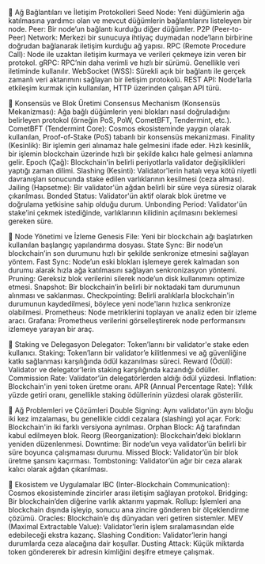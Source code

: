 📌 Ağ Bağlantıları ve İletişim Protokolleri
Seed Node: Yeni düğümlerin ağa katılmasına yardımcı olan ve mevcut düğümlerin bağlantılarını listeleyen bir node.
Peer: Bir node’un bağlantı kurduğu diğer düğümler.
P2P (Peer-to-Peer) Network: Merkezi bir sunucuya ihtiyaç duymadan node’ların birbirine doğrudan bağlanarak iletişim kurduğu ağ yapısı.
RPC (Remote Procedure Call): Node ile uzaktan iletişim kurmaya ve verileri çekmeye izin veren bir protokol.
gRPC: RPC’nin daha verimli ve hızlı bir sürümü. Genellikle veri iletiminde kullanılır.
WebSocket (WSS): Sürekli açık bir bağlantı ile gerçek zamanlı veri aktarımını sağlayan bir iletişim protokolü.
REST API: Node’larla etkileşim kurmak için kullanılan, HTTP üzerinden çalışan API türü.

📌 Konsensüs ve Blok Üretimi
Consensus Mechanism (Konsensüs Mekanizması): Ağa bağlı düğümlerin yeni blokları nasıl doğruladığını belirleyen protokol (örneğin PoS, PoW, CometBFT, Tendermint, etc.).
CometBFT (Tendermint Core): Cosmos ekosisteminde yaygın olarak kullanılan, Proof-of-Stake (PoS) tabanlı bir konsensüs mekanizması.
Finality (Kesinlik): Bir işlemin geri alınamaz hale gelmesini ifade eder. Hızlı kesinlik, bir işlemin blockchain üzerinde hızlı bir şekilde kalıcı hale gelmesi anlamına gelir.
Epoch (Çağ): Blockchain'in belirli periyotlarla validator değişiklikleri yaptığı zaman dilimi.
Slashing (Kesinti): Validator'lerin hatalı veya kötü niyetli davranışları sonucunda stake edilen varlıklarının kesilmesi (ceza alması).
Jailing (Hapsetme): Bir validator'ün ağdan belirli bir süre veya süresiz olarak çıkarılması.
Bonded Status: Validator'ün aktif olarak blok üretme ve doğrulama yetkisine sahip olduğu durum.
Unbonding Period: Validator'ün stake’ini çekmek istediğinde, varlıklarının kilidinin açılmasını beklemesi gereken süre.

📌 Node Yönetimi ve İzleme
Genesis File: Yeni bir blockchain ağı başlatırken kullanılan başlangıç yapılandırma dosyası.
State Sync: Bir node’un blockchain’in son durumunu hızlı bir şekilde senkronize etmesini sağlayan yöntem.
Fast Sync: Node’un eski blokları işlemeye gerek kalmadan son durumu alarak hızla ağa katılmasını sağlayan senkronizasyon yöntemi.
Pruning: Gereksiz blok verilerini silerek node’un disk kullanımını optimize etmesi.
Snapshot: Bir blockchain’in belirli bir noktadaki tam durumunun alınması ve saklanması.
Checkpointing: Belirli aralıklarla blockchain'in durumunun kaydedilmesi, böylece yeni node'ların hızlıca senkronize olabilmesi.
Prometheus: Node metriklerini toplayan ve analiz eden bir izleme aracı.
Grafana: Prometheus verilerini görselleştirerek node performansını izlemeye yarayan bir araç.

📌 Staking ve Delegasyon
Delegator: Token’larını bir validator'e stake eden kullanıcı.
Staking: Token’ların bir validator’e kilitlenmesi ve ağ güvenliğine katkı sağlanması karşılığında ödül kazanılması süreci.
Reward (Ödül): Validator ve delegator’lerin staking karşılığında kazandığı ödüller.
Commission Rate: Validator’ün delegatörlerden aldığı ödül yüzdesi.
Inflation: Blockchain'in yeni token üretme oranı.
APR (Annual Percentage Rate): Yıllık yüzde getiri oranı, genellikle staking ödüllerinin yüzdesi olarak gösterilir.

📌 Ağ Problemleri ve Çözümleri
Double Signing: Aynı validator'ün aynı bloğu iki kez imzalaması, bu genellikle ciddi cezalara (slashing) yol açar.
Fork: Blockchain'in iki farklı versiyona ayrılması.
Orphan Block: Ağ tarafından kabul edilmeyen blok.
Reorg (Reorganization): Blockchain’deki blokların yeniden düzenlenmesi.
Downtime: Bir node’un veya validator’ün belirli bir süre boyunca çalışmaması durumu.
Missed Block: Validator’ün bir blok üretme şansını kaçırması.
Tombstoning: Validator’ün ağır bir ceza alarak kalıcı olarak ağdan çıkarılması.

📌 Ekosistem ve Uygulamalar
IBC (Inter-Blockchain Communication): Cosmos ekosisteminde zincirler arası iletişim sağlayan protokol.
Bridging: Bir blockchain’den diğerine varlık aktarımı yapmak.
Rollup: İşlemleri ana blockchain dışında işleyip, sonucu ana zincire gönderen bir ölçeklendirme çözümü.
Oracles: Blockchain’e dış dünyadan veri getiren sistemler.
MEV (Maximal Extractable Value): Validator'lerin işlem sıralamasından elde edebileceği ekstra kazanç.
Slashing Condition: Validator’lerin hangi durumlarda ceza alacağına dair koşullar.
Dusting Attack: Küçük miktarda token göndererek bir adresin kimliğini deşifre etmeye çalışmak.
